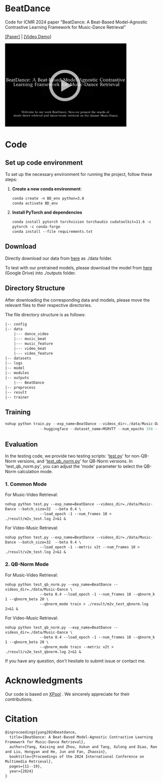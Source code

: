 # BeatDance

Code for ICMR 2024 paper "BeatDance: A Beat-Based Model-Agnostic Contrastive Learning Framework for Music-Dance Retrieval"

[[Paper]](https://dl.acm.org/doi/abs/10.1145/3652583.3658045) | [[Video Demo]](https://youtu.be/xAIB5ucYiuI?si=EwNu8BKcz8Y_jELx)

<a href="https://www.youtube.com/watch?v=xAIB5ucYiuI" target="_blank">
    <img src="https://github.com/XulongT/BeatDance/blob/main/demo/playbutton.png" alt="Watch the video" width="400"/>
</a>



# Code

## Set up code environment

To set up the necessary environment for running the project, follow these steps:

1. **Create a new conda environment**:   

   ```
   conda create -n BD_env python=3.8
   conda activate BD_env
   ```

2. **Install PyTorch and dependencies**
   ```
   conda install pytorch torchvision torchaudio cudatoolkit=11.6 -c pytorch -c conda-forge
   conda install --file requirements.txt
   ```

## Download

Directly download our data from [here](todo) as ./data folder.

To test with our pretrained models, please download the model from [here](https://drive.google.com/file/d/1bBp_PuK7_7y9VNYadW3w-HRRfW0wZmA2/view?usp=drive_link) (Google Drive)  into ./outputs folder.

## Directory Structure

After downloading the corresponding data and models, please move the relevant files to their respective directories.

The file directory structure is as follows:

```
|-- config
|-- data
    |--- dance_video
    |--- music_beat
    |--- music_feature
    |--- video_beat
    |--- video_feature
|-- datasets
|-- logs
|-- model
|-- modules
|-- outputs
    |--- BeatDance
|-- preprocess
|-- result
|-- trainer
```

## Training

```python
nohup python train.py --exp_name=BeatDance --videos_dir=./data/Music-Dance --batch_size=32  --beta 0.4 \
                --huggingface --dataset_name=MSRVTT --num_epochs 150 --num_frames 10 --dropout1 0.3 --dropout2 0.6 > ./result/train.log 2>&1 &
```

## Evaluation

In the testing code, we provide two testing scripts: '[test.py](https://github.com/XulongT/BeatDance/blob/main/test.py)' for non-QB-Norm versions, and '[test_qb_norm.py](https://github.com/XulongT/BeatDance/blob/main/test_qb_norm.py)' for QB-Norm versions. In 'test_qb_norm.py', you can adjust the 'mode' parameter to select the QB-Norm calculation mode. 

### 1. Common Mode

For Music-Video Retrieval:

    nohup python test.py --exp_name=BeatDance --videos_dir=./data/Music-Dance --batch_size=32  --beta 0.4 \
                    --load_epoch -1 --num_frames 10 > ./result/m2v_test.log 2>&1 &

For Video-Music Retrieval:

    nohup python test.py --exp_name=BeatDance --videos_dir=./data/Music-Dance --batch_size=32  --beta 0.4 \
                    --load_epoch -1 --metric v2t --num_frames 10 > ./result/v2m_test.log 2>&1 &

### 2. QB-Norm Mode

For Music-Video Retrieval:

    nohup python test_qb_norm.py --exp_name=BeatDance --videos_dir=./data/Music-Dance \
                    --beta 0.4 --load_epoch -1 --num_frames 10 --qbnorm_k 1 --qbnorm_beta 20 \
                    --qbnorm_mode train > ./result/m2v_test_qbnorm.log 2>&1 &

For Video-Music Retrieval:

```
nohup python test_qb_norm.py --exp_name=BeatDance --videos_dir=./data/Music-Dance \
                --beta 0.4 --load_epoch -1 --num_frames 10 --qbnorm_k 1 --qbnorm_beta 20 \
                --qbnorm_mode train --metric v2t > ./result/v2m_test_qbnorm.log 2>&1 &
```

If you have any question, don't hesitate to submit issue or contact me.

# Acknowledgments

Our code is based on [XPool](https://github.com/layer6ai-labs/xpool) . We sincerely appreciate for their contributions.

# Citation

    @inproceedings{yang2024beatdance,
      title={BeatDance: A Beat-Based Model-Agnostic Contrastive Learning Framework for Music-Dance Retrieval},
      author={Yang, Kaixing and Zhou, Xukun and Tang, Xulong and Diao, Ran and Liu, Hongyan and He, Jun and Fan, Zhaoxin},
      booktitle={Proceedings of the 2024 International Conference on Multimedia Retrieval},
      pages={11--19},
      year={2024}
    }

